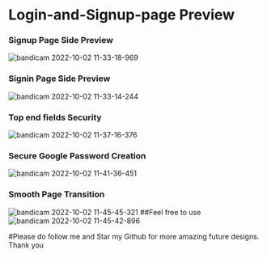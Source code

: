 # Login-and-Signup-page Preview
### Signup Page Side Preview

![bandicam 2022-10-02 11-33-18-969](https://user-images.githubusercontent.com/98160096/193445563-080cf9cc-7690-44df-86a3-24352372feee.jpg)
### Signin Page Side Preview
![bandicam 2022-10-02 11-33-14-244](https://user-images.githubusercontent.com/98160096/193445634-a639f15f-a1db-4d70-bc09-999382608c45.jpg)
### Top end fields Security
![bandicam 2022-10-02 11-37-16-376](https://user-images.githubusercontent.com/98160096/193445669-35454ef4-ffaf-47e7-aa6f-b6b0e40209a6.jpg)
### Secure Google Password Creation
![bandicam 2022-10-02 11-41-36-451](https://user-images.githubusercontent.com/98160096/193445766-fe37fc30-33e4-4982-9d74-5b41bfc280f4.jpg)
### Smooth Page Transition
![bandicam 2022-10-02 11-45-45-321](https://user-images.githubusercontent.com/98160096/193445925-d2e2bd78-0103-4959-900c-fcfa29fa5fd9.jpg)
##Feel free to use
![bandicam 2022-10-02 11-45-42-896](https://user-images.githubusercontent.com/98160096/193445961-c5c7f321-1cb3-4ea4-8483-bb55911c5c73.jpg)

#Please do follow me and Star my Github for more amazing future designs. Thank you
